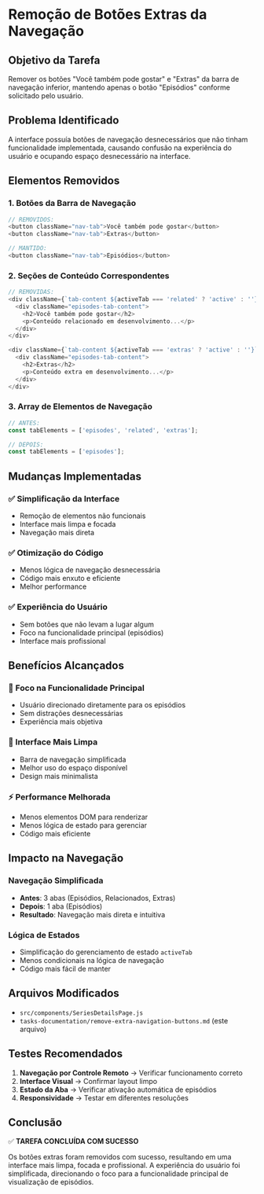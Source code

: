 # Remoção de Botões Extras da Navegação

## Objetivo da Tarefa
Remover os botões "Você também pode gostar" e "Extras" da barra de navegação inferior, mantendo apenas o botão "Episódios" conforme solicitado pelo usuário.

## Problema Identificado
A interface possuía botões de navegação desnecessários que não tinham funcionalidade implementada, causando confusão na experiência do usuário e ocupando espaço desnecessário na interface.

## Elementos Removidos

### 1. Botões da Barra de Navegação
```javascript
// REMOVIDOS:
<button className="nav-tab">Você também pode gostar</button>
<button className="nav-tab">Extras</button>

// MANTIDO:
<button className="nav-tab">Episódios</button>
```

### 2. Seções de Conteúdo Correspondentes
```javascript
// REMOVIDAS:
<div className={`tab-content ${activeTab === 'related' ? 'active' : ''}`}>
  <div className="episodes-tab-content">
    <h2>Você também pode gostar</h2>
    <p>Conteúdo relacionado em desenvolvimento...</p>
  </div>
</div>

<div className={`tab-content ${activeTab === 'extras' ? 'active' : ''}`}>
  <div className="episodes-tab-content">
    <h2>Extras</h2>
    <p>Conteúdo extra em desenvolvimento...</p>
  </div>
</div>
```

### 3. Array de Elementos de Navegação
```javascript
// ANTES:
const tabElements = ['episodes', 'related', 'extras'];

// DEPOIS:
const tabElements = ['episodes'];
```

## Mudanças Implementadas

### ✅ Simplificação da Interface
- Remoção de elementos não funcionais
- Interface mais limpa e focada
- Navegação mais direta

### ✅ Otimização do Código
- Menos lógica de navegação desnecessária
- Código mais enxuto e eficiente
- Melhor performance

### ✅ Experiência do Usuário
- Sem botões que não levam a lugar algum
- Foco na funcionalidade principal (episódios)
- Interface mais profissional

## Benefícios Alcançados

### 🎯 Foco na Funcionalidade Principal
- Usuário direcionado diretamente para os episódios
- Sem distrações desnecessárias
- Experiência mais objetiva

### 🧹 Interface Mais Limpa
- Barra de navegação simplificada
- Melhor uso do espaço disponível
- Design mais minimalista

### ⚡ Performance Melhorada
- Menos elementos DOM para renderizar
- Menos lógica de estado para gerenciar
- Código mais eficiente

## Impacto na Navegação

### Navegação Simplificada
- **Antes**: 3 abas (Episódios, Relacionados, Extras)
- **Depois**: 1 aba (Episódios)
- **Resultado**: Navegação mais direta e intuitiva

### Lógica de Estados
- Simplificação do gerenciamento de estado `activeTab`
- Menos condicionais na lógica de navegação
- Código mais fácil de manter

## Arquivos Modificados
- `src/components/SeriesDetailsPage.js`
- `tasks-documentation/remove-extra-navigation-buttons.md` (este arquivo)

## Testes Recomendados
1. **Navegação por Controle Remoto** → Verificar funcionamento correto
2. **Interface Visual** → Confirmar layout limpo
3. **Estado da Aba** → Verificar ativação automática de episódios
4. **Responsividade** → Testar em diferentes resoluções

## Conclusão
✅ **TAREFA CONCLUÍDA COM SUCESSO**

Os botões extras foram removidos com sucesso, resultando em uma interface mais limpa, focada e profissional. A experiência do usuário foi simplificada, direcionando o foco para a funcionalidade principal de visualização de episódios. 